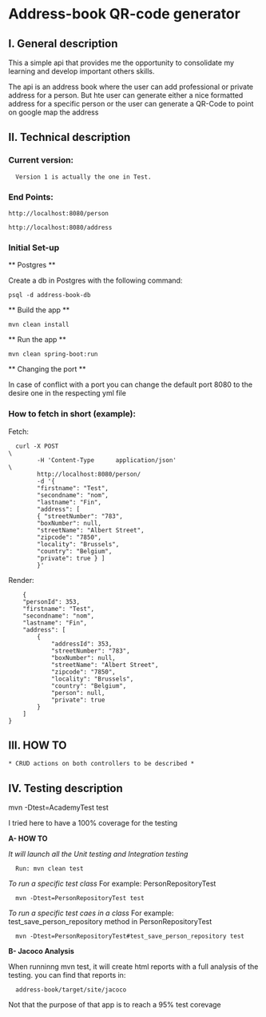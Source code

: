 # Address-book QR-code generator

## I. General description

This a simple api that provides me the opportunity to consolidate my learning and develop important others skills.

The api is an address book where the user can add professional or private address for a person. But hte user can generate either a nice formatted address  for a specific person or the user can generate a QR-Code to point on google map the address

## II. Technical description

### Current version:

      Version 1 is actually the one in Test.

### End Points:

    http://localhost:8080/person

    http://localhost:8080/address

### Initial Set-up

** Postgres **

Create a db in Postgres with the following command:

    psql -d address-book-db

** Build the app **

    mvn clean install

** Run the app **

    mvn clean spring-boot:run

** Changing the port **

In case of conflict with a port you can change the default port 8080 to the desire one in the respecting yml file

### How to fetch in short (example):

Fetch:

      curl -X POST                                                                                                                     \
            -H 'Content-Type      application/json'                                                                                       \
            http://localhost:8080/person/
            -d '{
            "firstname": "Test",
            "secondname": "nom",
            "lastname": "Fin",
            "address": [
            { "streetNumber": "783",
            "boxNumber": null,
            "streetName": "Albert Street",
            "zipcode": "7850",
            "locality": "Brussels",
            "country": "Belgium",
            "private": true } ] 
            }'

Render:

        {
        "personId": 353,
        "firstname": "Test",
        "secondname": "nom",
        "lastname": "Fin",
        "address": [
            {
                "addressId": 353,
                "streetNumber": "783",
                "boxNumber": null,
                "streetName": "Albert Street",
                "zipcode": "7850",
                "locality": "Brussels",
                "country": "Belgium",
                "person": null,
                "private": true
            }
        ]
    }

## III. HOW TO

    * CRUD actions on both controllers to be described *

## IV. Testing description
mvn -Dtest=AcademyTest test

I tried here to have a 100% coverage for the testing

**A- HOW TO**

*It will launch all the Unit testing and Integration testing*

      Run: mvn clean test

*To run a specific test class*
For example: PersonRepositoryTest

      mvn -Dtest=PersonRepositoryTest test

*To run a specific test caes in a class*
For example: test_save_person_repository method in PersonRepositoryTest

      mvn -Dtest=PersonRepositoryTest#test_save_person_repository test

**B- Jacoco Analysis**

When runninng mvn test, it will create html reports with a full analysis of the testing.
you can find that reports in: 

      address-book/target/site/jacoco

Not that the purpose of that app is to reach a 95% test corevage

